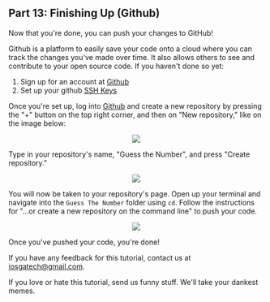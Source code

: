 ## Part 13: Finishing Up (Github)

Now that you're done, you can push your changes to GitHub!

Github is a platform to easily save your code onto a cloud where you can track the changes you've made over time. It also allows others to see and contribute to your open source code. If you haven't done so yet:

1. Sign up for an account at [Github](https://www.github.com)
2. Set up your github [SSH Keys](https://help.github.com/articles/generating-ssh-keys/)

Once you're set up, log into [Github](https://www.github.com) and create a new repository by pressing the "+" button on the top right corner, and then on "New repository," like on the image below:

<p align="center"> <img src="/assets/calculator/P13/screenshot1.png" align="center" style="max-width:75%"> </p>

Type in your repository's name, "Guess the Number", and press "Create repository."

<p align="center"> <img src="/assets/calculator/P13/screenshot2.png" align="center" style="max-width:75%"> </p>

You will now be taken to your repository's page. Open up your terminal and navigate into the `Guess The Number` folder using `cd`. Follow the instructions for "...or create a new repository on the command line" to push your code.

<p align="center"> <img src="/assets/calculator/P13/screenshot3.png" align="center" style="max-width:75%"> </p>

Once you've pushed your code, you're done!

If you have any feedback for this tutorial, contact us at iosgatech@gmail.com.

If you love or hate this tutorial, send us funny stuff. We'll take your dankest memes.
